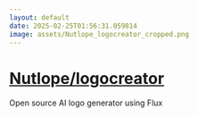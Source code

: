 ```yaml
---
layout: default
date: 2025-02-25T01:56:31.059814
image: assets/Nutlope_logocreator_cropped.png
---
```


# [Nutlope/logocreator](https://github.com/Nutlope/logocreator)

Open source AI logo generator using Flux
